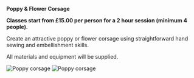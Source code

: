 **Poppy & Flower Corsage**

**Classes start from £15.00 per person for a 2 hour session (minimum 4 people).**

Create an attractive poppy or flower corsage using straightforward hand sewing and embellishment skills.

All materials and equipment will be supplied.

![Poppy corsage](http://textilesatthestablehouse.co.uk/assets/Poppy1.jpg)
![Poppy corsage](http://textilesatthestablehouse.co.uk/assets/Poppy2.jpg)
